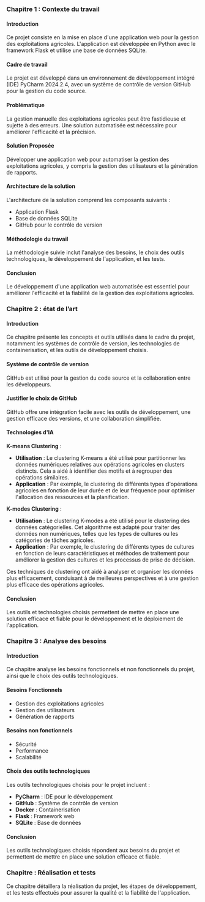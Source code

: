 ### Chapitre 1 : Contexte du travail

#### Introduction
Ce projet consiste en la mise en place d'une application web pour la gestion des exploitations agricoles. L'application est développée en Python avec le framework Flask et utilise une base de données SQLite.

#### Cadre de travail
Le projet est développé dans un environnement de développement intégré (IDE) PyCharm 2024.2.4, avec un système de contrôle de version GitHub pour la gestion du code source.

#### Problématique
La gestion manuelle des exploitations agricoles peut être fastidieuse et sujette à des erreurs. Une solution automatisée est nécessaire pour améliorer l'efficacité et la précision.

#### Solution Proposée
Développer une application web pour automatiser la gestion des exploitations agricoles, y compris la gestion des utilisateurs et la génération de rapports.

#### Architecture de la solution
L'architecture de la solution comprend les composants suivants :
- Application Flask
- Base de données SQLite
- GitHub pour le contrôle de version

#### Méthodologie du travail
La méthodologie suivie inclut l'analyse des besoins, le choix des outils technologiques, le développement de l'application, et les tests.

#### Conclusion
Le développement d'une application web automatisée est essentiel pour améliorer l'efficacité et la fiabilité de la gestion des exploitations agricoles.

### Chapitre 2 : état de l’art

#### Introduction
Ce chapitre présente les concepts et outils utilisés dans le cadre du projet, notamment les systèmes de contrôle de version, les technologies de containerisation, et les outils de développement choisis.

#### Système de contrôle de version
GitHub est utilisé pour la gestion du code source et la collaboration entre les développeurs.

#### Justifier le choix de GitHub
GitHub offre une intégration facile avec les outils de développement, une gestion efficace des versions, et une collaboration simplifiée.

#### Technologies d'IA

**K-means Clustering** :
- **Utilisation** : Le clustering K-means a été utilisé pour partitionner les données numériques relatives aux opérations agricoles en clusters distincts. Cela a aidé à identifier des motifs et à regrouper des opérations similaires.
- **Application** : Par exemple, le clustering de différents types d'opérations agricoles en fonction de leur durée et de leur fréquence pour optimiser l'allocation des ressources et la planification.

**K-modes Clustering** :
- **Utilisation** : Le clustering K-modes a été utilisé pour le clustering des données catégorielles. Cet algorithme est adapté pour traiter des données non numériques, telles que les types de cultures ou les catégories de tâches agricoles.
- **Application** : Par exemple, le clustering de différents types de cultures en fonction de leurs caractéristiques et méthodes de traitement pour améliorer la gestion des cultures et les processus de prise de décision.

Ces techniques de clustering ont aidé à analyser et organiser les données plus efficacement, conduisant à de meilleures perspectives et à une gestion plus efficace des opérations agricoles.

#### Conclusion
Les outils et technologies choisis permettent de mettre en place une solution efficace et fiable pour le développement et le déploiement de l'application.

### Chapitre 3 : Analyse des besoins

#### Introduction
Ce chapitre analyse les besoins fonctionnels et non fonctionnels du projet, ainsi que le choix des outils technologiques.

#### Besoins Fonctionnels
- Gestion des exploitations agricoles
- Gestion des utilisateurs
- Génération de rapports

#### Besoins non fonctionnels
- Sécurité
- Performance
- Scalabilité

#### Choix des outils technologiques
Les outils technologiques choisis pour le projet incluent :

- **PyCharm** : IDE pour le développement
- **GitHub** : Système de contrôle de version
- **Docker** : Containerisation
- **Flask** : Framework web
- **SQLite** : Base de données

#### Conclusion
Les outils technologiques choisis répondent aux besoins du projet et permettent de mettre en place une solution efficace et fiable.

### Chapitre : Réalisation et tests
Ce chapitre détaillera la réalisation du projet, les étapes de développement, et les tests effectués pour assurer la qualité et la fiabilité de l'application.